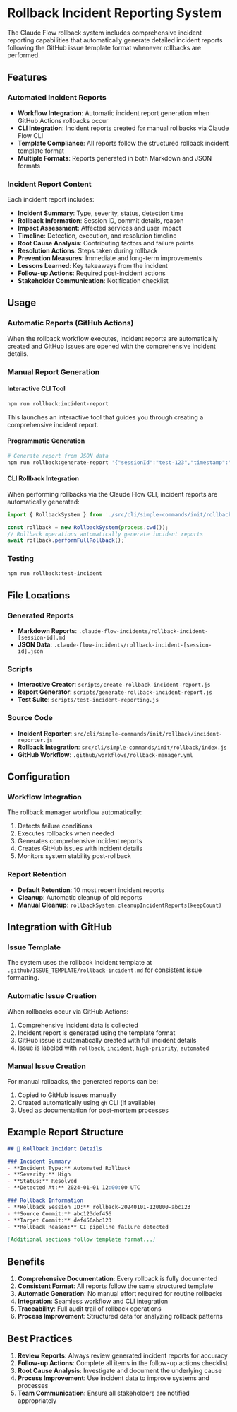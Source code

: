 # Rollback Incident Reporting System

The Claude Flow rollback system includes comprehensive incident reporting capabilities that automatically generate detailed incident reports following the GitHub issue template format whenever rollbacks are performed.

## Features

### Automated Incident Reports
- **Workflow Integration**: Automatic incident report generation when GitHub Actions rollbacks occur
- **CLI Integration**: Incident reports created for manual rollbacks via Claude Flow CLI  
- **Template Compliance**: All reports follow the structured rollback incident template format
- **Multiple Formats**: Reports generated in both Markdown and JSON formats

### Incident Report Content
Each incident report includes:
- **Incident Summary**: Type, severity, status, detection time
- **Rollback Information**: Session ID, commit details, reason
- **Impact Assessment**: Affected services and user impact
- **Timeline**: Detection, execution, and resolution timeline
- **Root Cause Analysis**: Contributing factors and failure points
- **Resolution Actions**: Steps taken during rollback
- **Prevention Measures**: Immediate and long-term improvements
- **Lessons Learned**: Key takeaways from the incident
- **Follow-up Actions**: Required post-incident actions
- **Stakeholder Communication**: Notification checklist

## Usage

### Automatic Reports (GitHub Actions)
When the rollback workflow executes, incident reports are automatically created and GitHub issues are opened with the comprehensive incident details.

### Manual Report Generation

#### Interactive CLI Tool
```bash
npm run rollback:incident-report
```

This launches an interactive tool that guides you through creating a comprehensive incident report.

#### Programmatic Generation
```bash
# Generate report from JSON data
npm run rollback:generate-report '{"sessionId":"test-123","timestamp":"2024-01-01T00:00:00Z",...}'
```

#### CLI Rollback Integration
When performing rollbacks via the Claude Flow CLI, incident reports are automatically generated:

```javascript
import { RollbackSystem } from './src/cli/simple-commands/init/rollback/index.js';

const rollback = new RollbackSystem(process.cwd());
// Rollback operations automatically generate incident reports
await rollback.performFullRollback();
```

### Testing
```bash
npm run rollback:test-incident
```

## File Locations

### Generated Reports
- **Markdown Reports**: `.claude-flow-incidents/rollback-incident-[session-id].md`
- **JSON Data**: `.claude-flow-incidents/rollback-incident-[session-id].json`

### Scripts
- **Interactive Creator**: `scripts/create-rollback-incident-report.js`
- **Report Generator**: `scripts/generate-rollback-incident-report.js`
- **Test Suite**: `scripts/test-incident-reporting.js`

### Source Code
- **Incident Reporter**: `src/cli/simple-commands/init/rollback/incident-reporter.js`
- **Rollback Integration**: `src/cli/simple-commands/init/rollback/index.js`
- **GitHub Workflow**: `.github/workflows/rollback-manager.yml`

## Configuration

### Workflow Integration
The rollback manager workflow automatically:
1. Detects failure conditions
2. Executes rollbacks when needed
3. Generates comprehensive incident reports
4. Creates GitHub issues with incident details
5. Monitors system stability post-rollback

### Report Retention
- **Default Retention**: 10 most recent incident reports
- **Cleanup**: Automatic cleanup of old reports
- **Manual Cleanup**: `rollbackSystem.cleanupIncidentReports(keepCount)`

## Integration with GitHub

### Issue Template
The system uses the rollback incident template at `.github/ISSUE_TEMPLATE/rollback-incident.md` for consistent issue formatting.

### Automatic Issue Creation
When rollbacks occur via GitHub Actions:
1. Comprehensive incident data is collected
2. Incident report is generated using the template format
3. GitHub issue is automatically created with full incident details
4. Issue is labeled with `rollback`, `incident`, `high-priority`, `automated`

### Manual Issue Creation
For manual rollbacks, the generated reports can be:
1. Copied to GitHub issues manually
2. Created automatically using `gh` CLI (if available)
3. Used as documentation for post-mortem processes

## Example Report Structure

```markdown
## 🔄 Rollback Incident Details

### Incident Summary
- **Incident Type:** Automated Rollback
- **Severity:** High
- **Status:** Resolved
- **Detected At:** 2024-01-01 12:00:00 UTC

### Rollback Information
- **Rollback Session ID:** rollback-20240101-120000-abc123
- **Source Commit:** abc123def456
- **Target Commit:** def456abc123
- **Rollback Reason:** CI pipeline failure detected

[Additional sections follow template format...]
```

## Benefits

1. **Comprehensive Documentation**: Every rollback is fully documented
2. **Consistent Format**: All reports follow the same structured template
3. **Automatic Generation**: No manual effort required for routine rollbacks
4. **Integration**: Seamless workflow and CLI integration
5. **Traceability**: Full audit trail of rollback operations
6. **Process Improvement**: Structured data for analyzing rollback patterns

## Best Practices

1. **Review Reports**: Always review generated incident reports for accuracy
2. **Follow-up Actions**: Complete all items in the follow-up actions checklist
3. **Root Cause Analysis**: Investigate and document the underlying cause
4. **Process Improvement**: Use incident data to improve systems and processes
5. **Team Communication**: Ensure all stakeholders are notified appropriately